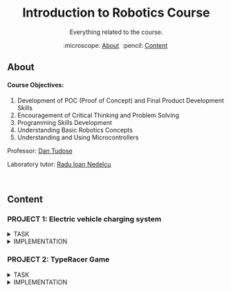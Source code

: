 <h1 align="center" style="font-size:20">
Introduction to Robotics Course
</h1>

<p align="center">
Everything related to the course.
</p>

<p align="center">
  :microscope: <a href="#about">About</a>&#160;
  :pencil: <a href="#content">Content</a>&#160;
</p>

## About

#### Course Objectives:
1. Development of POC (Proof of Concept) and Final Product Development Skills
2. Encouragement of Critical Thinking and Problem Solving
3. Programming Skills Development
4. Understanding Basic Robotics Concepts
5. Understanding and Using Microcontrollers

Professor: [Dan Tudose](https://github.com/dantudose)

Laboratory tutor: [Radu Ioan Nedelcu](https://github.com/Pepi100)

</br>

## Content

### PROJECT 1: Electric vehicle charging system
<details>
<summary>TASK</summary> 
 
  
<img src="media/project 1/img/Screenshot 2024-10-23 210012.png" align="right" alt="Diagram" width="400">



#### Components Used

- 4x LEDs (to simulate the percentage of charge)
- 1x RGB LED (for free or busy status)
- 2x Buttons (for charging start and stop charging)
- 8x Resistors (6x 220/330ohm, 2x 1K)
- Breadboard
- Connecting Lines

</br>
</br>
</br>

#### Technical Task

The RGB LED represents the availability of the station. If the station is free, the LED will be green, and if the station is occupied, it will turn red.
The simple LEDs represent the degree of battery charge, which we will simulate through a progressive loader (L1 = 25%, L2 = 50%, L3 = 75%, L4 = 100%). The loader is charged by successively lighting up the LEDs, at a fixed interval of 3s. The LED that signifies the current percentage of charge will have a flashing state, the LEDs behind it being lit continuously, and the others turned off.
Short pressing the start button will start charging. Pressing this button while charging will not do anything.
Long pressing the stop button will forcibly stop charging and reset the station to the free state. Pressing this button while the station is free will not do anything.

</br>
</br>
</br>

</details>

<details>
<summary>IMPLEMENTATION</summary> 

</br>

[Virtual Simulation](https://wokwi.com/projects/412558654532609025)
</br>

[Code](https://github.com/calinfrunzeanu/Introduction-to-Robotics/blob/main/code/project%201/main.cpp)
</br>

[Video of the physical setup](https://imgur.com/VyJZZNH)
</br>

#### Photo Gallery

<div align="center">
  <img src="https://github.com/calinfrunzeanu/Introduction-to-Robotics/blob/main/media/project%201/img/tema%201%20img%20(1).jpg" alt="Image 1" width="300">
  <img src="https://github.com/calinfrunzeanu/Introduction-to-Robotics/blob/main/media/project%201/img/tema%201%20img%20(2).jpg" alt="Image 2" width="300">
  <img src="https://github.com/calinfrunzeanu/Introduction-to-Robotics/blob/main/media/project%201/img/tema%201%20img%20(3).jpg" alt="Image 3" width="300">
  <img src="https://github.com/calinfrunzeanu/Introduction-to-Robotics/blob/main/media/project%201/img/tema%201%20img%20(4).jpg" alt="Image 4" width="300">
  <img src="https://github.com/calinfrunzeanu/Introduction-to-Robotics/blob/main/media/project%201/img/tema%201%20img%20(5).jpg" alt="Image 5" width="300">
  <img src="https://github.com/calinfrunzeanu/Introduction-to-Robotics/blob/main/media/project%201/img/tema%201%20img%20(6).jpg" alt="Image 6" width="300">  
</div>

</br>
</br>
</details>



### PROJECT 2: ⁠TypeRacer Game
<details>
<summary>TASK</summary> 
 
  
<img src="media/project 1/img/Screenshot 2024-10-23 210012.png" align="right" alt="Diagram" width="400">

#### Description

In this theme you will create a game similar to TypeRacer.

</br>

#### Components Used

- Arduino UNO (ATmega328P microcontroller)
- 1x RGB LED (to signal if the correct word is misspelled or not)
- 2x Buttons (for round start/stop and difficulty selection)
- 5x Resistors (3x 220/330 ohm, 2x 1000 ohm)
- Breadboard
- Connecting threads

</br>

#### Technical Task

RGB LED - Status indicator:

In the sleep state, the LED will be white.
When the start button is pressed, the LED will flash for 3 seconds, indicating a countdown until the start of the round.
During a round: The LED will be green if the text entered is correct and will turn red if there is an error.
(1p) Start/Stop button:

Sleep Mode: If the game is paused, pressing the button initiates a new round after a 3-second countdown.
During a round: If the round is active, pressing the button will stop it immediately.
(1p) Difficulty button:

The difficulty button controls the speed at which words appear and can only be used in idle mode.
With each press, the difficulty changes by cycling between: (Easy, Medium, Hard).
When changing the difficulty, a message is sent via serial: "Easy/Medium/Hard mode on!".
For handling button presses, use debouncing and interrupts. Timers will be used to set the frequency of occurrence of words. A useful site, which also includes a video on using interrupts and timers in Arduino, is available here.
(3p) Word generation:

A word dictionary will be created.
During a round, the words will be displayed in the terminal in a random order.
If the current word was spelled correctly, a new word will be displayed immediately. If not, a new word will appear after the time interval set by the difficulty.
To generate random numbers, you must use the random() function.
(1p) Other observations:

The allotted time for a round is 30 seconds.
At the end of each round, the terminal will display how many words were spelled correctly.
</br>
</br>
</br>

</details>

<details>
<summary>IMPLEMENTATION</summary> 

</br>

[Virtual Simulation](https://wokwi.com/projects/412558654532609025)
</br>

[Code](https://github.com/calinfrunzeanu/Introduction-to-Robotics/blob/main/code/project%201/main.cpp)
</br>

[Video of the physical setup](https://imgur.com/VyJZZNH)
</br>





#### Photo Gallery

<div align="center">
  <img src="https://github.com/calinfrunzeanu/Introduction-to-Robotics/blob/main/media/project%201/img/tema%201%20img%20(1).jpg" alt="Image 1" width="300">
  <img src="https://github.com/calinfrunzeanu/Introduction-to-Robotics/blob/main/media/project%201/img/tema%201%20img%20(2).jpg" alt="Image 2" width="300">
  <img src="https://github.com/calinfrunzeanu/Introduction-to-Robotics/blob/main/media/project%201/img/tema%201%20img%20(3).jpg" alt="Image 3" width="300">
  <img src="https://github.com/calinfrunzeanu/Introduction-to-Robotics/blob/main/media/project%201/img/tema%201%20img%20(4).jpg" alt="Image 4" width="300">
  <img src="https://github.com/calinfrunzeanu/Introduction-to-Robotics/blob/main/media/project%201/img/tema%201%20img%20(5).jpg" alt="Image 5" width="300">
  <img src="https://github.com/calinfrunzeanu/Introduction-to-Robotics/blob/main/media/project%201/img/tema%201%20img%20(6).jpg" alt="Image 6" width="300">  
</div>

</br>
</br>
</details>
